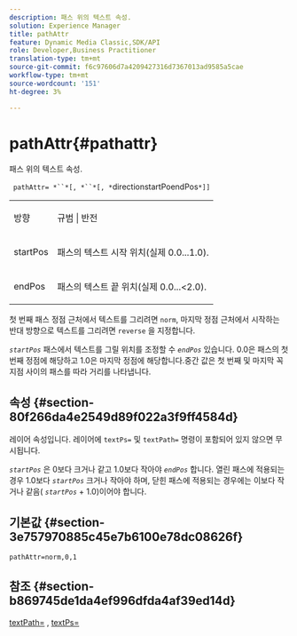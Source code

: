 ```yaml
---
description: 패스 위의 텍스트 속성.
solution: Experience Manager
title: pathAttr
feature: Dynamic Media Classic,SDK/API
role: Developer,Business Practitioner
translation-type: tm+mt
source-git-commit: f6c97606d7a4209427316d7367013ad9585a5cae
workflow-type: tm+mt
source-wordcount: '151'
ht-degree: 3%

---
```



# pathAttr{#pathattr}

패스 위의 텍스트 속성.

` pathAttr= *``*[, *``*[, *`directionstartPoendPos`*]]`

<table id="simpletable_EC76095316AF4F07B1DDCC0D72B814CF"> 
 <tr class="strow"> 
  <td class="stentry"> <p> <span class="varname"> 방향 </span> </p> </td> 
  <td class="stentry"> <p> <span class="codeph"> 규범  </span> |  <span class="codeph"> 반전  </span> </p> </td> 
 </tr> 
 <tr class="strow"> 
  <td class="stentry"> <p> <span class="varname"> startPos  </span> </p> </td> 
  <td class="stentry"> <p>패스의 텍스트 시작 위치(실제 0.0...1.0). </p> </td> 
 </tr> 
 <tr class="strow"> 
  <td class="stentry"> <p> <span class="varname"> endPos  </span> </p> </td> 
  <td class="stentry"> <p>패스의 텍스트 끝 위치(실제 0.0...&lt;2.0). </p> </td> 
 </tr> 
</table>

첫 번째 패스 정점 근처에서 텍스트를 그리려면 `norm`, 마지막 정점 근처에서 시작하는 반대 방향으로 텍스트를 그리려면 `reverse` 을 지정합니다.

*`startPos`* 패스에서 텍스트를 그릴 위치를 조정할 수  *`endPos`* 있습니다. 0.0은 패스의 첫 번째 정점에 해당하고 1.0은 마지막 정점에 해당합니다.중간 값은 첫 번째 및 마지막 꼭지점 사이의 패스를 따라 거리를 나타냅니다.

## 속성 {#section-80f266da4e2549d89f022a3f9ff4584d}

레이어 속성입니다. 레이어에 `textPs=` 및 `textPath=` 명령이 포함되어 있지 않으면 무시됩니다.

*`startPos`* 은 0보다 크거나 같고 1.0보다 작아야  *`endPos`* 합니다. 열린 패스에 적용되는 경우 1.0보다  *`startPos`* 크거나 작아야 하며, 닫힌 패스에 적용되는 경우에는 이보다 작거나 같음(  *`startPos`* + 1.0)이어야 합니다.

## 기본값 {#section-3e757970885c45e7b6100e78dc08626f}

`pathAttr=norm,0,1`

## 참조 {#section-b869745de1da4ef996dfda4af39ed14d}

[textPath=](../../../../../is-api/http-ref/image-serving-api-ref/c-http-protocol-reference/c-command-reference/r-textpath.md#reference-b09cc0902dff4725bdb54d5da4076ccd) ,  [textPs=](../../../../../is-api/http-ref/image-serving-api-ref/c-http-protocol-reference/c-command-reference/r-textps.md#reference-4209a2a6169f44278da2647cfb0cd767)
